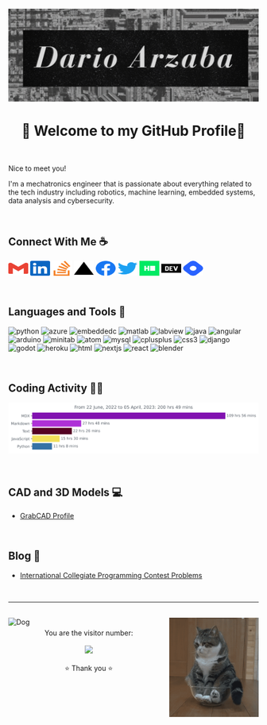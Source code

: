 <p align="center">
	<img src="DarioArzabaHero.png" alt="my banner">
</p>

<h1 align="center">🌊 Welcome to my GitHub Profile🌴</h1>

<br/>

Nice to meet you! 

I'm a mechatronics engineer that is passionate about everything related to the tech industry including robotics, machine learning, embedded systems, data analysis and cybersecurity. 

<!-- Hope you are having a great day. Let's collaborate and connect 🤝 -->

<br/>
<h2 align="left">Connect With Me ☕</h2>
<p align="left">
  <a href="mailto:dario.arzaba@gmail.com" target="blank"><img align="center" src="icons/gmail.svg" alt="Email" height="30" width="40" /></a>
  <a href="https://www.linkedin.com/in/dario-arzaba/" target="blank"><img align="center" src="icons/linkedin.svg" alt="Linkedin" height="30" width="40" /></a>
  <a href="https://stackoverflow.com/users/6243342/dario-arzaba" target="blank"><img align="center" src="icons/stackoverflow.svg" alt="stackoverflow" height="30" width="40" /></a>
  <a href="https://darioarzaba.vercel.app/" target="blank"><img align="center" src="icons/vercel.svg" alt="Blog" height="30" width="40" /></a>
  <a href="https://www.facebook.com/darioarzaba/" target="blank"><img align="center" src="icons/fb.svg" alt="facebook" height="30" width="40" /></a>
  <a href="https://twitter.com/ArzabaDario" target="blank"><img align="center" src="icons/twitter.svg" alt="twitter" height="30" width="40" /></a>
  <a href="https://www.hackerrank.com/dario_arzaba" target="blank"><img align="center" src="icons/hackerrank.svg" alt="hackerrank" height="30" width="40" /></a>
  <a href="https://dev.to/darioarzaba" target="blank"><img align="center" src="icons/devto.svg" alt="dev" height="30" width="40" /></a>
  <a href="https://hashnode.com/@DarioArzaba" target="blank"><img align="center" src="icons/hashnode.svg" alt="hashnode" height="30" width="40" /></a>
</p>
<br/>

<h2 align="left">Languages and Tools 🚀</h2>
<p align="left">
  <img src="https://cdn.jsdelivr.net/gh/devicons/devicon/icons/python/python-original.svg" alt="python" width="40" height="40"/>
  <img src="https://cdn.jsdelivr.net/gh/devicons/devicon/icons/azure/azure-original.svg" alt="azure" width="40" height="40"/>
  <img src="https://cdn.jsdelivr.net/gh/devicons/devicon/icons/embeddedc/embeddedc-original.svg" alt="embeddedc" width="40" height="40"/>
  <img src="https://cdn.jsdelivr.net/gh/devicons/devicon/icons/matlab/matlab-original.svg" alt="matlab" width="40" height="40"/>
  <img src="https://cdn.jsdelivr.net/gh/devicons/devicon/icons/labview/labview-original.svg" alt="labview" width="40" height="40"/>
  <img src="https://cdn.jsdelivr.net/gh/devicons/devicon/icons/java/java-original.svg" alt="java" width="40" height="40"/>
  <img src="https://cdn.jsdelivr.net/gh/devicons/devicon/icons/angularjs/angularjs-original.svg" alt="angular" width="40" height="40"/>
  <img src="https://cdn.jsdelivr.net/gh/devicons/devicon/icons/arduino/arduino-original.svg" alt="arduino" width="40" height="40"/>
  <img src="https://cdn.jsdelivr.net/gh/devicons/devicon/icons/minitab/minitab-original.svg" alt="minitab" width="40" height="40"/>
  <img src="https://cdn.jsdelivr.net/gh/devicons/devicon/icons/atom/atom-original.svg" alt="atom" width="40" height="40"/>
  <img src="https://cdn.jsdelivr.net/gh/devicons/devicon/icons/mysql/mysql-original.svg" alt="mysql" width="40" height="40"/>
  <img src="https://cdn.jsdelivr.net/gh/devicons/devicon/icons/cplusplus/cplusplus-original.svg" alt="cplusplus" width="40" height="40"/>
  <img src="https://cdn.jsdelivr.net/gh/devicons/devicon/icons/css3/css3-original.svg" alt="css3" width="40" height="40"/>
  <img src="https://cdn.jsdelivr.net/gh/devicons/devicon/icons/django/django-plain.svg" alt="django" width="40" height="40"/>
  <img src="https://cdn.jsdelivr.net/gh/devicons/devicon/icons/godot/godot-original.svg" alt="godot" width="40" height="40"/>
  <img src="https://cdn.jsdelivr.net/gh/devicons/devicon/icons/heroku/heroku-original.svg" alt="heroku" width="40" height="40"/>
  <img src="https://cdn.jsdelivr.net/gh/devicons/devicon/icons/html5/html5-original.svg" alt="html" width="40" height="40"/>
  <img src="https://cdn.jsdelivr.net/gh/devicons/devicon/icons/nextjs/nextjs-original.svg" alt="nextjs" width="40" height="40"/>
  <img src="https://cdn.jsdelivr.net/gh/devicons/devicon/icons/react/react-original.svg" alt="react" width="40" height="40"/>
  <img src="https://cdn.jsdelivr.net/gh/devicons/devicon/icons/blender/blender-original.svg" alt="blender" width="40" height="40"/>
</p>
<br/>

## Coding Activity 👨‍💻

<img
  src="https://github.com/darioarzaba/darioarzaba/blob/main/images/stat.svg"
  alt="Dario Arzaba WakaTime Activity"
/>

<br/>

## CAD and 3D Models 💻	

- [GrabCAD Profile](https://grabcad.com/dario.arzaba-1)

<br/>

## Blog 📝

- [International Collegiate Programming Contest Problems](https://darioarzaba.vercel.app/blog/programming/ICPC1974)

<br/>

---

<br/>
<img align="right" alt="Dog" width="180" src="cat.gif" />
<img align="left" alt="Dog" width="150" src="dog.gif" />
<h3 align="center"></h3>

<p align="center">
  You are the visitor number:<br>
  <br>
  <img src="https://profile-counter.glitch.me/darioarzaba/count.svg" />
  <br>
  <br>
  ⭐ Thank you ⭐<br>
</p>

<!-- You are awesome! <3 -->
